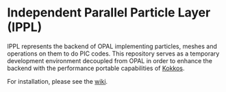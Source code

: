 # Independent Parallel Particle Layer (IPPL)

IPPL represents the backend of OPAL implementing particles, meshes and operations on them to do PIC codes. This repository serves
as a temporary development environment decoupled from OPAL in order to enhance the backend with the performance portable capabilities
of [Kokkos](https://github.com/kokkos).

For installation, please see the [wiki](https://gitlab.psi.ch/frey_m/ippl/-/wikis/developer-info/Compile-IPPL).